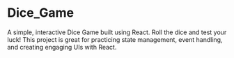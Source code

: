 # Dice_Game
A simple, interactive Dice Game built using React. Roll the dice and test your luck! This project is great for practicing state management, event handling, and creating engaging UIs with React.